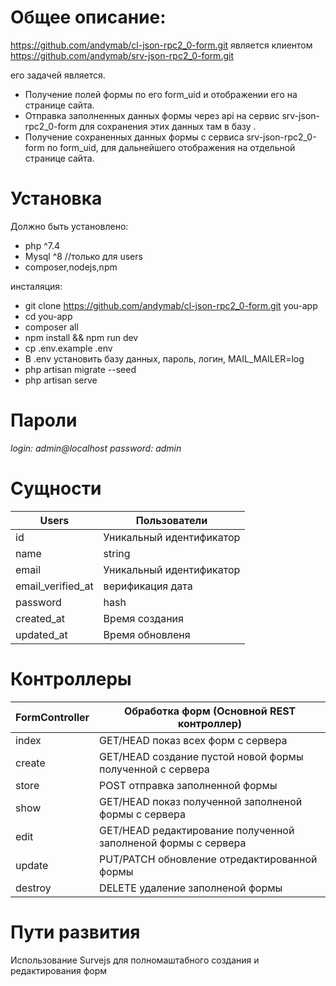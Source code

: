 # Общее описание:
  https://github.com/andymab/cl-json-rpc2_0-form.git является клиентом https://github.com/andymab/srv-json-rpc2_0-form.git

  его задачей является.
- Получение полей формы по его form_uid и отображении его на странице сайта.
- Отправка заполненных данных формы через api на сервис srv-json-rpc2_0-form для сохранения этих данных там в базу .
- Получение сохраненных данных формы с сервиса srv-json-rpc2_0-form по form_uid, для дальнейшего отображения на отдельной странице сайта. 

# Установка
Должно быть установлено:
- php ^7.4
- Mysql ^8 //только для users
- composer,nodejs,npm

инсталяция:
- git clone https://github.com/andymab/cl-json-rpc2_0-form.git you-app
- cd you-app
- composer all
- npm install && npm run dev
- cp .env.example .env
- В .env установить базу данных, пароль, логин, MAIL_MAILER=log
- php artisan migrate --seed
- php artisan serve
# Пароли
*login: admin@localhost password: admin*

# Сущности
Users | Пользователи
--- |---
id|Уникальный идентификатор
name | string
email |Уникальный идентификатор
email_verified_at| верификация дата
password| hash
created_at | Время создания
updated_at | Время обновленя

# Контроллеры
FormController | Обработка форм (Основной REST контроллер)
---|---
index| GET/HEAD показ всех форм с сервера 
create| GET/HEAD создание пустой новой формы полученной с сервера
store| POST отправка заполненной формы
show|  GET/HEAD показ полученной заполненой формы с сервера
edit|  GET/HEAD редактирование полученной заполненой формы с сервера
update| PUT/PATCH обновление отредактированной формы
destroy| DELETE удаление заполненой формы


# Пути развития
Использование Survejs для полномаштабного создания и редактирования форм